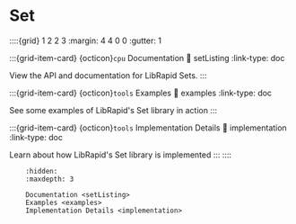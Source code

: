 # Set

::::{grid} 1 2 2 3
:margin: 4 4 0 0
:gutter: 1

:::{grid-item-card} {octicon}`cpu` Documentation
:link: setListing
:link-type: doc

View the API and documentation for LibRapid Sets.
:::

:::{grid-item-card} {octicon}`tools` Examples
:link: examples
:link-type: doc

See some examples of LibRapid's Set library in action
:::

:::{grid-item-card} {octicon}`tools` Implementation Details
:link: implementation
:link-type: doc

Learn about how LibRapid's Set library is implemented
:::
::::

```{toctree}
    :hidden:
    :maxdepth: 3
    
    Documentation <setListing>
    Examples <examples>
    Implementation Details <implementation>
```
